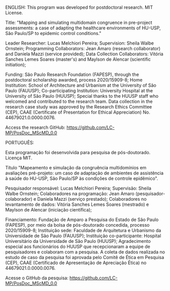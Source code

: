 ENGLISH:
This program was developed for postdoctoral research.
MIT License.

Title: "Mapping and simulating multidomain congruence in pre-project assessments: a case of adapting the healthcare environments of HU-USP, São Paulo/SP to epidemic control conditions."

Leader Researcher: Lucas Melchiori Pereira;
Supervision: Sheila Walbe Ornstein;
Programming Collaborators: Jean Amaro (research collaborator) and Daniela Mazzi (service provided);
Data Collection Collaborators: Vitória Sanches Lemes Soares (master's) and Maylson de Alencar (scientific initiation);

Funding: São Paulo Research Foundation (FAPESP), through the postdoctoral scholarship awarded, process 2020/15909-8;
Home Institution: School of Architecture and Urbanism at the University of São Paulo (FAUUSP);
Co-participating Institution: University Hospital at the University of São Paulo (HUUSP);
Special thanks to the HUUSP staff who welcomed and contributed to the research team.
Data collection in the research case study was approved by the Research Ethics Committee (CEP), CAAE (Certificate of Presentation for Ethical Appreciation) No. 44679021.0.0000.0076.

Access the research GitHub: https://github.com/LC-MP/PosDoc_MScMD_0.0

PORTUGUÊS: 

Esta programação foi desenvolvida para pesquisa de pós-doutorado.
Licença MIT.

Título "Mapeamento e simulação da congruência multidomínios em avaliações pré-projeto: um caso de adaptação de ambientes de assistência à saúde do HU-USP, São Paulo/SP às condições de controle epidêmico".

Pesquisador responsável: Lucas Melchiori Pereira;
Supervisão: Sheila Walbe Ornstein;
Colaboradores na programação: Jean Amaro (pesquisador-colaborador) e Daniela Mazzi (serviço prestado); 
Colaboradores no levantamento de dados: Vitória Sanches Lemes Soares (mestrado) e Maylson de Alencar (iniciação científica);

Financiamento: Fundação de Amparo a Pesquisa do Estado de São Paulo (FAPESP), por meio da bolsa de pós-doutorado concedida, processo 2020/15909-8;
Instituição sede: Faculdade de Arquitetura e Urbanismo da Universidade de São Paulo (FAUUSP); 
Instituição co-participante: Hospital Universitário da Universidade de São Paulo (HUUSP); 
Agradecimento especial aos funcionários do HUUSP que recepcionaram a equipe de pesquisadores e colaboram com a pesquisa.
A coleta de dados realizada no estudo de caso da pesquisa foi aprovada pelo Comitê de Ética em Pesquisa (CEP), CAAE (Certificado de Apresentação de Apreciação Ética) no 44679021.0.0000.0076.


Acesse o GitHub da pesquisa: https://github.com/LC-MP/PosDoc_MScMD_0.0 
